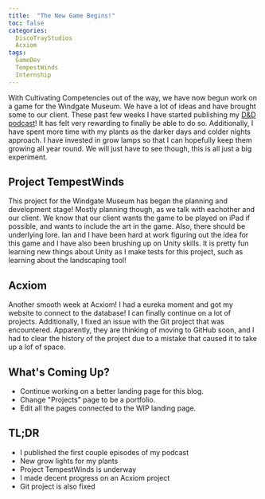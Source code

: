 ```yaml
---
title:  "The New Game Begins!"
toc: false
categories:
  DiscoTrayStudios
  Acxiom
tags:
  GameDev
  TempestWinds
  Internship
---
```


With Cultivating Competencies out of the way, we have now begun work on a game for the Windgate Museum.
We have a lot of ideas and have brought some to our client.
These past few weeks I have started publishing my [D&D podcast](https://anchor.fm/drunkards-n-dimwits)!
It has felt very rewarding to finally be able to do so.
Additionally, I have spent more time with my plants as the darker days and colder nights approach.
I have invested in grow lamps so that I can hopefully keep them growing all year round.
We will just have to see though, this is all just a big experiment.

## Project TempestWinds

This project for the Windgate Museum has began the planning and development stage!
Mostly planning though, as we talk with eachother and our client.
We know that our client wants the game to be played on iPad if possible, and wants to include the art in the game.
Also, there should be underlying lore.
Ian and I have been hard at work figuring out the idea for this game and I have also been brushing up on Unity skills.
It is pretty fun learning new things about Unity as I make tests for this project, such as learning about the landscaping tool!

## Acxiom

Another smooth week at Acxiom! I had a eureka moment and got my website to connect to the database!
I can finally continue on a lot of projects.
Additionally, I fixed an issue with the Git project that was encountered.
Apparently, they are thinking of moving to GitHub soon, and I had to clear the history of the project due to a mistake that caused it to take up a lof of space. 

## What's Coming Up?

- Continue working on a better landing page for this blog.
- Change "Projects" page to be a portfolio.
- Edit all the pages connected to the WIP landing page.

## TL;DR

- I published the first couple episodes of my podcast
- New grow lights for my plants
- Project TempestWinds is underway
- I made decent progress on an Acxiom project
- Git project is also fixed